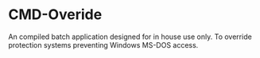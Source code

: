 # CMD-Overide
An compiled batch application designed for in house use only. To override protection systems preventing Windows MS-DOS access.
